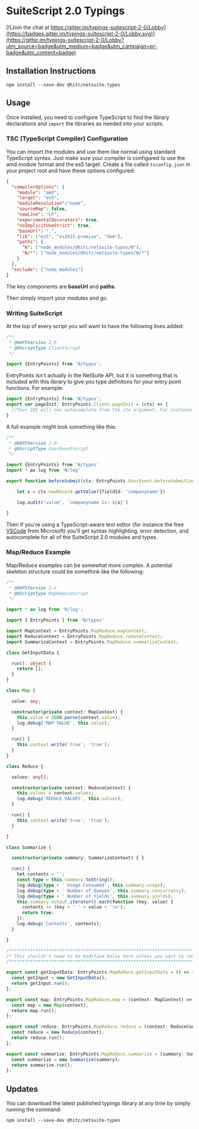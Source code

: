 # SuiteScript 2.0 Typings

[![Join the chat at https://gitter.im/typings-suitescript-2-0/Lobby](https://badges.gitter.im/typings-suitescript-2-0/Lobby.svg)](https://gitter.im/typings-suitescript-2-0/Lobby?utm_source=badge&utm_medium=badge&utm_campaign=pr-badge&utm_content=badge)

## Installation Instructions

`npm install --save-dev @hitc/netsuite-types`

## Usage

Once installed, you need to configure TypeScript to find the library declarations and `import` the libraries as needed
into your scripts.

### TSC (TypeScript Compiler) Configuration

You can import the modules and use them like normal using standard TypeScript syntax. Just make sure your compiler is configured to use the amd module format and the es5 target. Create a file called `tsconfig.json` in your project root and have these options configured:

```json
{
  "compilerOptions": {
    "module": "amd",
    "target": "es5",
    "moduleResolution":"node",
    "sourceMap": false,
    "newLine": "LF",
    "experimentalDecorators": true,
    "noImplicitUseStrict": true,
    "baseUrl": ".",
    "lib": ["es5", "es2015.promise", "dom"],
    "paths": {
      "N": ["node_modules/@hitc/netsuite-types/N"],
      "N/*": ["node_modules/@hitc/netsuite-types/N/*"]
    }
  },
  "exclude": ["node_modules"]
}
```

The key components are __baseUrl__ and __paths__.

Then simply import your modules and go.

### Writing SuiteScript

At the top of every script you will want to have the following lines added:

```typescript
/**
 * @NAPIVersion 2.0
 * @NScriptType ClientScript
 */

import {EntryPoints} from 'N/types';
```

EntryPoints isn't actually in the NetSuite API, but it is something that is included with this library to give you type definitons for your entry point functions. For example:

```typescript
import {EntryPoints} from 'N/types';
export var pageInit: EntryPoints.Client.pageInit = (ctx) => {
  //Your IDE will now autocomplete from the ctx argument. For instance use this to access ctx.mode and ctx.currentRecord in this pageInit example
}
```

A full example might look something like this:

```typescript
/**
 * @NAPIVersion 2.0
 * @NScriptType UserEventScript
 */

import {EntryPoints} from 'N/types'
import * as log from 'N/log'

export function beforeSubmit(ctx: EntryPoints.UserEvent.beforeSubmitContext) {

    let x = ctx.newRecord.getValue({fieldId: 'companyname'})

    log.audit('value', `companyname is: ${x}`)

}
```

Then if you're using a TypeScript-aware text editor (for instance the free [VSCode](https://code.visualstudio.com/) from Microsoft) you'll get syntax highlighting, error detection, and autocomplete for all of the SuiteScript 2.0 modules and types.

### Map/Reduce Example

Map/Reduce examples can be somewhat more complex. A potential skeleton structure could be somethink like the following:

```typescript
/**
 * @NAPIVersion 2.x
 * @NScriptType MapReduceScript
 */

import * as log from 'N/log';

import { EntryPoints } from 'N/types'

import MapContext = EntryPoints.MapReduce.mapContext;
import ReduceContext = EntryPoints.MapReduce.reduceContext;
import SummarizeContext = EntryPoints.MapReduce.summarizeContext;

class GetInputData {

  run(): object {
    return [];
  }
}

class Map {

  value: any;

  constructor(private context: MapContext) {
    this.value = JSON.parse(context.value);
    log.debug('MAP VALUE', this.value);
  }

  run() {
    this.context.write('true', 'true');
  }
}

class Reduce {

  values: any[];

  constructor(private context: ReduceContext) {
    this.values = context.values;
    log.debug('REDUCE VALUES', this.values);
  }

  run() {
    this.context.write('true', 'true');
  }

}

class Summarize {

  constructor(private summary: SummarizeContext) { }

  run() {
    let contents = '';
    const type = this.summary.toString();
    log.debug(type + ' Usage Consumed', this.summary.usage);
    log.debug(type + ' Number of Queues', this.summary.concurrency);
    log.debug(type + ' Number of Yields', this.summary.yields);
    this.summary.output.iterator().each(function (key, value) {
      contents += (key + ' ' + value + '\n');
      return true;
    });
    log.debug('Contents', contents);
  }

}

/***********************************************************************************/
/* This shouldn't need to be modified below here unless you want to remove a stage */
/***********************************************************************************/

export const getInputData: EntryPoints.MapReduce.getInputData = () => {
  const getInput = new GetInputData();
  return getInput.run();
};

export const map: EntryPoints.MapReduce.map = (context: MapContext) => {
  const map = new Map(context);
  return map.run();
};

export const reduce: EntryPoints.MapReduce.reduce = (context: ReduceContext) => {
  const reduce = new Reduce(context);
  return reduce.run();
};

export const summarize: EntryPoints.MapReduce.summarize = (summary: SummarizeContext) => {
  const summarize = new Summarize(summary);
  return summarize.run();
};
```

## Updates

You can download the latest published typings library at any time by simply running the command:

`npm install --save-dev @hitc/netsuite-types`
